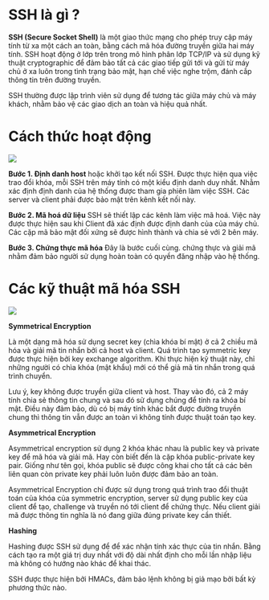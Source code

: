 # SSH là gì ?

**SSH (Secure Socket Shell)** là một giao thức mạng cho phép truy cập  máy tính từ xa  một cách an toàn, bằng cách mã hóa đường truyền giữa hai máy tính. SSH hoạt động ở lớp trên trong mô hình phân lớp TCP/IP và sử dụng kỹ thuật cryptographic để đảm bảo tất cả các giao tiếp gửi tới và gửi từ máy chủ ở xa luôn trong tình trạng bảo mật, hạn chế việc nghe trộm, đánh cắp thông tin trên đường truyền. 

SSH thường được lập trình viên sử dụng để tương tác giữa máy chủ và máy khách, nhằm bảo vệ các giao dịch an toàn và hiệu quả nhất. 

# Cách thức hoạt động
<p>
  <img src="https://nhanhoa.com/uploads/attach/1621056103_ssh_la_gi_4.jpg">
  </p>
  
**Bước 1. Định danh host**
hoặc khởi tạo kết nối SSH. Được thực hiện qua việc trao đổi khóa, mỗi SSH trên máy tính có một kiểu định danh duy nhất. Nhằm xác định định danh của hệ thống được tham gia phiên làm việc SSH. Các server và client phải được bảo mật trên kênh kết nối này.

**Bước 2. Mã hoá dữ liệu**
SSH sẽ thiết lập các kênh làm việc mã hoá. Việc này được thực hiện sau khi Client đã xác định được định danh của của máy chủ. Các cặp mã bảo mật đối xứng sẽ được hình thành và chia sẻ với 2 bên máy. 

**Bước 3. Chứng thực mã hóa**
Đây là bước cuối cùng. chứng thực và giải mã nhằm đảm bảo người sử dụng hoàn toàn có quyền đăng nhập vào hệ thống. 
# Các kỹ thuật mã hóa SSH

 <p>
  <img src="https://user-images.githubusercontent.com/111721629/186846447-5e14c269-e3e4-43f3-a19a-f229ef4e8d22.PNG" >
  </p>
  
**Symmetrical Encryption**

Là một dạng mã hóa sử dụng secret key (chìa khóa bí mật) ở cả 2 chiều mã hóa và giải mã tin nhắn bởi cả host và client. Quá trình tạo symmetric key được thực hiện bởi key exchange algorithm. Khi thực hiện kỹ thuật này, chỉ những người có chìa khóa (mật khẩu) mới có thể giả mã tin nhắn trong quá trình chuyển.

Lưu ý, key không được truyền giữa client và host. Thay vào đó, cả 2 máy tính chia sẻ thông tin chung và sau đó sử dụng chúng để tính ra khóa bí mật. Điều này đảm bảo, dù có bị máy tính khác bắt được đường truyền chung thì thông tin vẫn được an toàn vì không tính được thuật toán tạo key.

**Asymmetrical Encryption**

Asymmetrical encryption sử dụng 2 khóa khác nhau là public key và private key để mã hóa và giải mã. Hay còn biết đến là cặp khóa public-private key pair. Giống như tên gọi, khóa public sẽ được công khai cho tất cả các bên liên quan còn private key phải luôn luôn được đảm bảo an toàn.

Asymmetrical Encryption chỉ được sử dụng trong quá trình trao đổi thuật toán của khóa của symmetric encryption, server sử dụng public key của client để tạo, challenge và truyền nó tới client để chứng thực. Nếu client giải mã được thông tin nghĩa là nó đang giữa đúng private key cần thiết.

**Hashing**

Hashing được SSH sử dụng để  để xác nhận tính xác thực của tin nhắn. Bằng cách tạo ra một giá trị duy nhất với độ dài nhất định cho mỗi lần nhập liệu mà không có hướng nào khác để khai thác.

SSH được thực hiện bởi HMACs, đảm bảo lệnh không bị giả mạo bởi bất kỳ phương thức nào.
